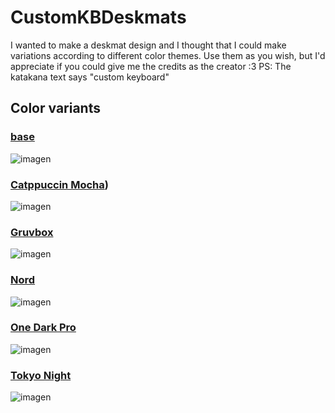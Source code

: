 # CustomKBDeskmats
I wanted to make a deskmat design and I thought that I could make variations according to different color themes. Use them as you wish, but I'd appreciate if you could give me the credits as the creator :3
PS: The katakana text says "custom keyboard"

## Color variants

### [base](https://github.com/JhonatanFerrer/CustomKBDeskmats/blob/main/base.png)
![imagen](https://github.com/JhonatanFerrer/CustomKBDeskmats/assets/111335841/8b0db913-5b2e-43ea-af25-d3a54cce18d9)

### [Catppuccin Mocha]([https://github.com/JhonatanFerrer/CustomKBDeskmats/blob/main/Catpuccin_Mocha.png))
![imagen](https://github.com/JhonatanFerrer/CustomKBDeskmats/assets/111335841/2a9b2b1a-3ad9-4535-a69b-78ef6a051753)

### [Gruvbox](https://github.com/JhonatanFerrer/CustomKBDeskmats/blob/main/Gruvbox.png)
![imagen](https://github.com/JhonatanFerrer/CustomKBDeskmats/assets/111335841/9c7201d2-9470-45c2-accb-577391737098)

### [Nord](https://github.com/JhonatanFerrer/CustomKBDeskmats/blob/main/Nord.png)
![imagen](https://github.com/JhonatanFerrer/CustomKBDeskmats/assets/111335841/a896fdf2-3b31-4b46-b1e3-f6bdfd08ebc7)

### [One Dark Pro]([https://github.com/JhonatanFerrer/CustomKBDeskmats/blob/main/OneDarkPro.png)
![imagen](https://github.com/JhonatanFerrer/CustomKBDeskmats/assets/111335841/81fdc651-c705-44a4-81c8-2bdaac900eac)

### [Tokyo Night](https://github.com/JhonatanFerrer/CustomKBDeskmats/blob/main/TokyoNight.png)
![imagen](https://github.com/JhonatanFerrer/CustomKBDeskmats/assets/111335841/16763979-d603-42f1-be27-0f8dff524ffb)

